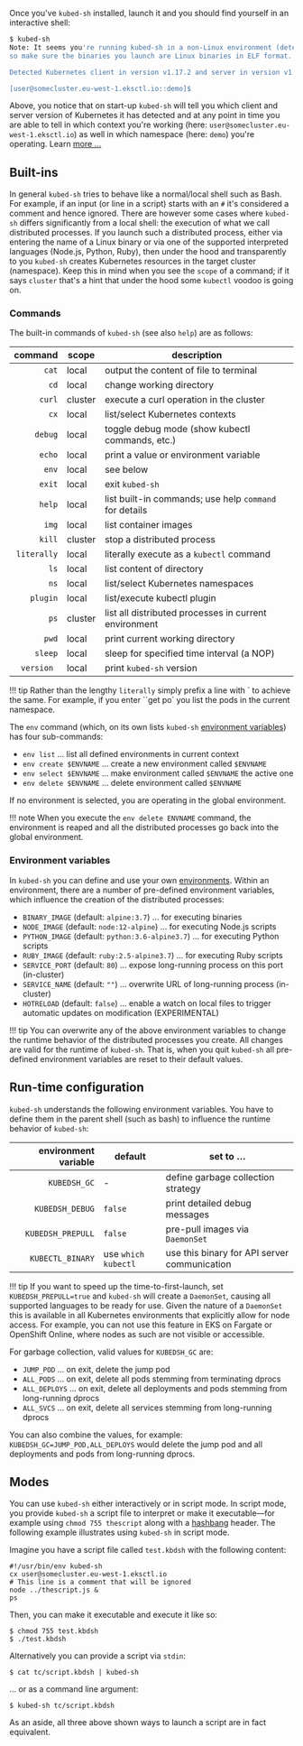 Once you've `kubed-sh` installed, launch it and you should find yourself in an interactive shell:

```sh
$ kubed-sh
Note: It seems you're running kubed-sh in a non-Linux environment (detected: darwin),
so make sure the binaries you launch are Linux binaries in ELF format.

Detected Kubernetes client in version v1.17.2 and server in version v1.14.9-eks-c0eccc

[user@somecluster.eu-west-1.eksctl.io::demo]$
```

Above, you notice that on start-up `kubed-sh` will tell you which client and 
server version of Kubernetes it has detected and at any point in time you are 
able to tell in which context you're working (here: `user@somecluster.eu-west-1.eksctl.io`) 
as well in which namespace (here: `demo`) you're operating. Learn [more …](../design/#environments)


## Built-ins

In general `kubed-sh` tries to behave like a normal/local shell such as Bash.
For example, if an input (or line in a script) starts with an `#` it's considered
a comment and hence ignored. There are however some cases where `kubed-sh` differs
significantly from a local shell: the execution of what we call distributed processes.
If you launch such a distributed process, either via entering the name of a Linux binary
or via one of the supported interpreted languages (Node.js, Python, Ruby), then
under the hood and transparently to you `kubed-sh` creates Kubernetes resources 
in the target cluster (namespace). Keep this in mind when you see the `scope` of 
a command; if it says `cluster` that's a hint that under the hood some `kubectl`
voodoo is going on.

### Commands

The built-in commands of `kubed-sh` (see also `help`) are as follows:

| command    | scope | description                                             |
| ----------:| ----- | ------------------------------------------------------- |
| `cat`      | local | output the content of file to terminal                  |
| `cd`       | local | change working directory                                |
| `curl`     | cluster | execute a curl operation in the cluster               |
| `cx`       | local | list/select Kubernetes contexts                         |
| `debug`    | local | toggle debug mode (show kubectl commands, etc.)         | 
| `echo`     | local | print a value or environment variable                   |
| `env`      | local | see below                                               |
| `exit`     | local | exit `kubed-sh`                                         |
| `help`     | local | list built-in commands; use help `command` for details  |
| `img`      | local | list container images                                   |
| `kill`     | cluster | stop a distributed process                            |
| `literally`| local | literally execute as a `kubectl` command                |
| `ls`       | local | list content of directory                               |
| `ns`       | local | list/select Kubernetes namespaces                       |
| `plugin`   | local | list/execute kubectl plugin                             |
| `ps`       | cluster |  list all distributed processes in current environment|
| `pwd`      | local | print current working directory                         |
| `sleep`    | local | sleep for specified time interval (a NOP)               |
| `version ` | local | print `kubed-sh` version                                |

!!! tip
      Rather than the lengthy `literally` simply prefix a line with \`
      to achieve the same. For example, if you enter ``get po` you list the pods
      in the current namespace.

The `env` command (which, on its own lists `kubed-sh` [environment variables](#environment-variables))
has four sub-commands:

- `env list` … list all defined environments in current context
- `env create $ENVNAME` … create a new environment called `$ENVNAME`
- `env select $ENVNAME` … make environment called `$ENVNAME` the active one
- `env delete $ENVNAME` … delete environment called `$ENVNAME`

If no environment is selected, you are operating in the global environment.

!!! note
      When you execute the `env delete ENVNAME` command, the environment is 
      reaped and all the distributed processes go back into the global environment.

### Environment variables

In `kubed-sh` you can define and use your own [environments](../design/#environments).
Within an environment, there are a number of pre-defined environment variables,
which influence the creation of the distributed processes:

- `BINARY_IMAGE` (default: `alpine:3.7`) … for executing binaries
- `NODE_IMAGE` (default: `node:12-alpine`) … for executing Node.js scripts
- `PYTHON_IMAGE` (default: `python:3.6-alpine3.7`) … for executing Python scripts
- `RUBY_IMAGE` (default: `ruby:2.5-alpine3.7`) … for executing Ruby scripts
- `SERVICE_PORT` (default: `80`) … expose long-running process on this port (in-cluster)
- `SERVICE_NAME` (default: `""`) … overwrite URL of long-running process (in-cluster)
- `HOTRELOAD` (default: `false`) … enable a watch on local files to trigger automatic updates on modification (EXPERIMENTAL)

!!! tip
      You can overwrite any of the above environment variables to change the 
      runtime behavior of the distributed processes you create. All changes are 
      valid for the runtime of `kubed-sh`. That is, when you quit `kubed-sh` all
      pre-defined environment variables are reset to their default values.

## Run-time configuration

`kubed-sh` understands the following environment variables. You have to define
them in the parent shell (such as bash) to influence the runtime behavior of 
`kubed-sh`:

| environment variable| default | set to … |
| -------------------:| ------- | ------- |
| `KUBEDSH_GC`        | -       | define garbage collection strategy | 
| `KUBEDSH_DEBUG`     | `false` | print detailed debug messages |
| `KUBEDSH_PREPULL` | `false` | pre-pull images via `DaemonSet` |
| `KUBECTL_BINARY`    | use `which kubectl` | use this binary for API server communication |

!!! tip
      If you want to speed up the time-to-first-launch, set 
      `KUBEDSH_PREPULL=true` and `kubed-sh` will create a `DaemonSet`, causing
      all supported languages to be ready for use. Given the nature of a `DaemonSet`
      this is available in all Kubernetes environments that explicitly allow
      for node access. For example, you can not use this feature in 
      EKS on Fargate or OpenShift Online, where nodes as such are not visible
      or accessible.

For garbage collection, valid values for `KUBEDSH_GC` are:

- `JUMP_POD` … on exit, delete the jump pod
- `ALL_PODS` … on exit, delete all pods stemming from terminating dprocs
- `ALL_DEPLOYS` …  on exit, delete all deployments and pods stemming from long-running dprocs
- `ALL_SVCS` … on exit, delete all services stemming from long-running dprocs

You can also combine the values, for example: `KUBEDSH_GC=JUMP_POD,ALL_DEPLOYS` 
would delete the jump pod and all deployments and pods from long-running dprocs.

## Modes

You can use `kubed-sh` either interactively or in script mode. In script mode, 
you provide `kubed-sh` a script file to interpret or make it executable—for 
example using `chmod 755 thescript` along with a [hashbang](https://en.wikipedia.org/wiki/Shebang_(Unix)) header.
The following example illustrates using `kubed-sh` in script mode.

Imagine you have a script file called `test.kbdsh` with the following content:

```
#!/usr/bin/env kubed-sh
cx user@somecluster.eu-west-1.eksctl.io
# This line is a comment that will be ignored
node ../thescript.js &
ps
```

Then, you can make it executable and execute it like so:

```
$ chmod 755 test.kbdsh
$ ./test.kbdsh
```

Alternatively you can provide a script via `stdin`:

```
$ cat tc/script.kbdsh | kubed-sh
```

… or as a command line argument:

```
$ kubed-sh tc/script.kbdsh
```

As an aside, all three above shown ways to launch a script are in fact equivalent.
